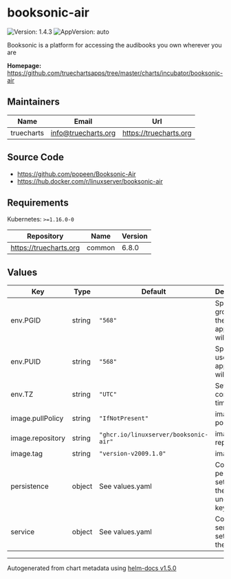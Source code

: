 # booksonic-air

![Version: 1.4.3](https://img.shields.io/badge/Version-1.4.3-informational?style=flat-square) ![AppVersion: auto](https://img.shields.io/badge/AppVersion-auto-informational?style=flat-square)

Booksonic is a platform for accessing the audibooks you own wherever you are

**Homepage:** <https://github.com/truechartsapps/tree/master/charts/incubator/booksonic-air>

## Maintainers

| Name | Email | Url |
| ---- | ------ | --- |
| truecharts | info@truecharts.org | https://truecharts.org |

## Source Code

* <https://github.com/popeen/Booksonic-Air>
* <https://hub.docker.com/r/linuxserver/booksonic-air>

## Requirements

Kubernetes: `>=1.16.0-0`

| Repository | Name | Version |
|------------|------|---------|
| https://truecharts.org | common | 6.8.0 |

## Values

| Key | Type | Default | Description |
|-----|------|---------|-------------|
| env.PGID | string | `"568"` | Specify the group ID the application will run as |
| env.PUID | string | `"568"` | Specify the user ID the application will run as |
| env.TZ | string | `"UTC"` | Set the container timezone |
| image.pullPolicy | string | `"IfNotPresent"` | image pull policy |
| image.repository | string | `"ghcr.io/linuxserver/booksonic-air"` | image repository |
| image.tag | string | `"version-v2009.1.0"` | image tag |
| persistence | object | See values.yaml | Configure persistence settings for the chart under this key. |
| service | object | See values.yaml | Configures service settings for the chart. |

----------------------------------------------
Autogenerated from chart metadata using [helm-docs v1.5.0](https://github.com/norwoodj/helm-docs/releases/v1.5.0)
